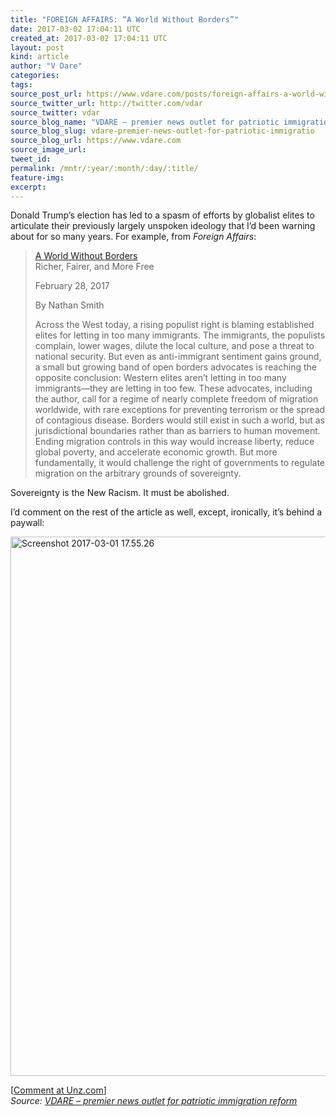 ```yaml
---
title: "FOREIGN AFFAIRS: “A World Without Borders”"
date: 2017-03-02 17:04:11 UTC
created_at: 2017-03-02 17:04:11 UTC
layout: post
kind: article
author: "V Dare"
categories: 
tags: 
source_post_url: https://www.vdare.com/posts/foreign-affairs-a-world-without-borders
source_twitter_url: http://twitter.com/vdar
source_twitter: vdar
source_blog_name: "VDARE – premier news outlet for patriotic immigration reform"
source_blog_slug: vdare-premier-news-outlet-for-patriotic-immigratio
source_blog_url: https://www.vdare.com
source_image_url: 
tweet_id:
permalink: /mntr/:year/:month/:day/:title/
feature-img: 
excerpt:
---
```

<div class="pf-content"><div class="entry">
<article class="section">Donald Trump’s election has led to a spasm of efforts by globalist elites to articulate their previously largely unspoken ideology that I’d been warning about for so many years. For example, from <em>Foreign Affairs</em>:<p></p>
<blockquote><p><a id="xlink_1_2" class="xlink" title="Anchor Link to This Paragraph" href="http://www.unz.com/isteve/foreign-affairs-a-world-without-borders/#xlink_1_2" name="xlink_1_2"></a> <a title="https://www.foreignaffairs.com/articles/world/2017-02-28/world-without-borders" href="https://www.foreignaffairs.com/articles/world/2017-02-28/world-without-borders">A World Without Borders</a><br>
Richer, Fairer, and More Free</p>
<p><a id="xlink_1_3" class="xlink" title="Anchor Link to This Paragraph" href="http://www.unz.com/isteve/foreign-affairs-a-world-without-borders/#xlink_1_3" name="xlink_1_3"></a>February 28, 2017</p>
<p><a id="xlink_1_4" class="xlink" title="Anchor Link to This Paragraph" href="http://www.unz.com/isteve/foreign-affairs-a-world-without-borders/#xlink_1_4" name="xlink_1_4"></a>By Nathan Smith</p><div id="57966237cc52c74a5e1363c4" class="vdb_player vdb_57966237cc52c74a5e1363c456bcd17ce4b018167fea5539">    </div>
<p><a id="xlink_1_5" class="xlink" title="Anchor Link to This Paragraph" href="http://www.unz.com/isteve/foreign-affairs-a-world-without-borders/#xlink_1_5" name="xlink_1_5"></a>Across the West today, a rising populist right is blaming established elites for letting in too many immigrants. The immigrants, the populists complain, lower wages, dilute the local culture, and pose a threat to national security. But even as anti-immigrant sentiment gains ground, a small but growing band of open borders advocates is reaching the opposite conclusion: Western elites aren’t letting in too many immigrants—they are letting in too few. These advocates, including the author, call for a regime of nearly complete freedom of migration worldwide, with rare exceptions for preventing terrorism or the spread of contagious disease. Borders would still exist in such a world, but as jurisdictional boundaries rather than as barriers to human movement. Ending migration controls in this way would increase liberty, reduce global poverty, and accelerate economic growth. But more fundamentally, it would challenge the right of governments to regulate migration on the arbitrary grounds of sovereignty.</p></blockquote>
<p><a id="xlink_1_6" class="xlink" title="Anchor Link to This Paragraph" href="http://www.unz.com/isteve/foreign-affairs-a-world-without-borders/#xlink_1_6" name="xlink_1_6"></a>Sovereignty is the New Racism. It must be abolished.</p>
<p><a id="xlink_1_7" class="xlink" title="Anchor Link to This Paragraph" href="http://www.unz.com/isteve/foreign-affairs-a-world-without-borders/#xlink_1_7" name="xlink_1_7"></a>I’d comment on the rest of the article as well, except, ironically, it’s behind a paywall:</p>
<p><img class="alignnone wp-image-79561 size-full" title="" src="http://www.unzcloud.com/wp-content/uploads/2017/03/Screenshot-2017-03-01-17.55.26.png" alt="Screenshot 2017-03-01 17.55.26" width="607" height="863"></p>
</article>
</div>
<div class="nav-group"><span class="nav-item leftside">[<a href="http://www.unz.com/isteve/foreign-affairs-a-world-without-borders/">Comment at Unz.com</a>]<br>
</span></div>
</div><div class="">
    <i>Source: <a href="https://www.vdare.com">VDARE – premier news outlet for patriotic immigration reform</a></i>
</div>
